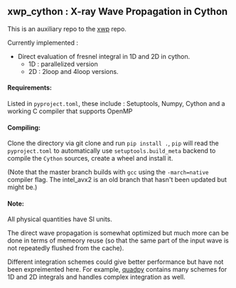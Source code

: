 ## xwp_cython : X-ray Wave Propagation in Cython

This is an auxiliary repo to the [xwp](https://github.com/s-sajid-ali/xwp) repo. 

Currently implemented  :
- Direct evaluation of fresnel integral in 1D and 2D in cython.
    - 1D : parallelized version
    - 2D : 2loop and 4loop versions. 
  
#### Requirements:
Listed in `pyproject.toml`, these include : Setuptools, Numpy, Cython and a working C compiler that supports OpenMP

#### Compiling: 
Clone the directory via git clone and run `pip install .`, `pip` will read the `pyproject.toml` to automatically use `setuptools.build_meta` backend to compile the `Cython` sources, create a wheel and install it.

(Note that the master branch builds with `gcc` using the `-march=native` compiler flag. The intel_avx2 is an old branch that hasn't been updated but might be.)

#### Note:
All physical quantities have SI units.

The direct wave propagation is somewhat optimized but much more can be done in terms of memeory reuse (so that the same part of the input wave is not repeatedly flushed from the cache). 

Different integration schemes could give better performance but have not been expreimented here. For example, [quadpy](https://github.com/nschloe/quadpy) contains many schemes for 1D and 2D integrals and handles complex integration as well.
